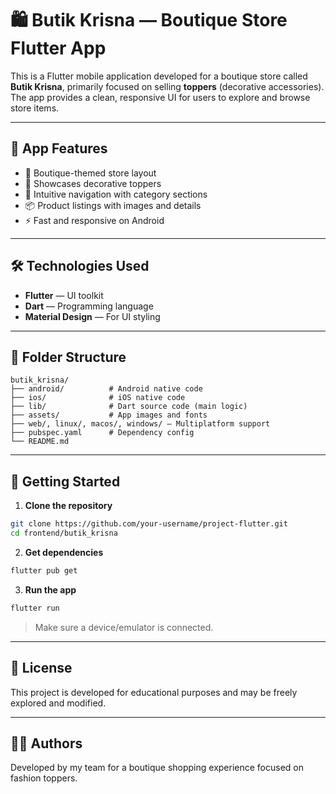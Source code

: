 # 🛍️ Butik Krisna — Boutique Store Flutter App

This is a Flutter mobile application developed for a boutique store called **Butik Krisna**, primarily focused on selling **toppers** (decorative accessories). The app provides a clean, responsive UI for users to explore and browse store items.

---

## 📱 App Features

- 🏪 Boutique-themed store layout
- 🎀 Showcases decorative toppers
- 🧭 Intuitive navigation with category sections
- 📦 Product listings with images and details
- ⚡ Fast and responsive on Android

---

## 🛠 Technologies Used

- **Flutter** — UI toolkit
- **Dart** — Programming language
- **Material Design** — For UI styling

---

## 📁 Folder Structure

```
butik_krisna/
├── android/          # Android native code
├── ios/              # iOS native code
├── lib/              # Dart source code (main logic)
├── assets/           # App images and fonts
├── web/, linux/, macos/, windows/ — Multiplatform support
├── pubspec.yaml      # Dependency config
└── README.md
```

---

## 🚀 Getting Started

1. **Clone the repository**

```bash
git clone https://github.com/your-username/project-flutter.git
cd frontend/butik_krisna
```

2. **Get dependencies**

```bash
flutter pub get
```

3. **Run the app**

```bash
flutter run
```

> Make sure a device/emulator is connected.

---


## 📄 License

This project is developed for educational purposes and may be freely explored and modified.

---

## 👨‍💻 Authors

Developed by my team for a boutique shopping experience focused on fashion toppers.
